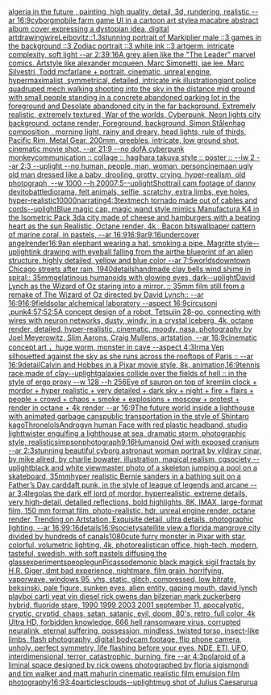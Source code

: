 [algeria in the future , painting, high quality, detail, 3d, rundering, realistic -- ar 16:9](https://www.ebank.nz/aiartgenerator?category=algeria%20in%20the%20future%20%2C%20painting%2C%20high%20quality%2C%20detail%2C%203d%2C%20rundering%2C%20realistic%20--%20ar%2016%3A9)[cyborg](https://www.ebank.nz/aiartgenerator?category=cyborg)[mobile farm game UI in a cartoon art style](https://www.ebank.nz/aiartgenerator?category=mobile%20farm%20game%20UI%20in%20a%20cartoon%20art%20style)[a macabre abstract album cover expressing a dystopian idea, digital art](https://www.ebank.nz/aiartgenerator?category=a%20macabre%20abstract%20album%20cover%20expressing%20a%20dystopian%20idea%2C%20digital%20art)[drawing](https://www.ebank.nz/aiartgenerator?category=drawing)[wire](https://www.ebank.nz/aiartgenerator?category=wire)[Leibovitz::1.3](https://www.ebank.nz/aiartgenerator?category=Leibovitz%3A%3A1.3)[stunning portrait of Markiplier male ::3 games in the background ::3 Zodiac portrait ::3 white ink ::3 artgerm, intricate complexity, soft light --ar 2:3](https://www.ebank.nz/aiartgenerator?category=stunning%20portrait%20of%20Markiplier%20male%20%3A%3A3%20games%20in%20the%20background%20%3A%3A3%20Zodiac%20portrait%20%3A%3A3%20white%20ink%20%3A%3A3%20artgerm%2C%20intricate%20complexity%2C%20soft%20light%20--ar%202%3A3)[9:16](https://www.ebank.nz/aiartgenerator?category=9%3A16)[A grey alien like the "The Leader" marvel comics. Artstyle like alexander mcqueen, Marc Simonetti, jae lee, Marc Silvestri, Todd mcfarlane + portrait, cinematic, unreal engine, hypermaximalist, symmetrical, detailed, intricate ink illustration](https://www.ebank.nz/aiartgenerator?category=A%20grey%20alien%20like%20the%20%22The%20Leader%22%20marvel%20comics.%20Artstyle%20like%20alexander%20mcqueen%2C%20Marc%20Simonetti%2C%20jae%20lee%2C%20Marc%20Silvestri%2C%20Todd%20mcfarlane%20%2B%20portrait%2C%20cinematic%2C%20unreal%20engine%2C%20hypermaximalist%2C%20symmetrical%2C%20detailed%2C%20intricate%20ink%20illustration)[giant police quadruped mech walking shooting into the sky in the distance mid ground with small people standing in a concrete abandoned parking lot in the foreground and Desolate abandoned city in the far background. Extremely realistic, extremely textured, War of the worlds, Cyberpunk, Neon lights city background, octane render, Foreground, background, Simon Stålenhag composition , morning light, rainy and dreary, head lights, rule of thirds, Pacific Rim, Metal Gear, 200mm, greebles, intricate, low ground shot, cinematic movie shot, --ar 21:9 --no dof](https://www.ebank.nz/aiartgenerator?category=giant%20police%20quadruped%20mech%20walking%20shooting%20into%20the%20sky%20in%20the%20distance%20mid%20ground%20with%20small%20people%20standing%20in%20a%20concrete%20abandoned%20parking%20lot%20in%20the%20foreground%20and%20Desolate%20abandoned%20city%20in%20the%20far%20background.%20Extremely%20realistic%2C%20extremely%20textured%2C%20War%20of%20the%20worlds%2C%20Cyberpunk%2C%20Neon%20lights%20city%20background%2C%20octane%20render%2C%20Foreground%2C%20background%2C%20Simon%20St%C3%A5lenhag%20composition%20%2C%20morning%20light%2C%20rainy%20and%20dreary%2C%20head%20lights%2C%20rule%20of%20thirds%2C%20Pacific%20Rim%2C%20Metal%20Gear%2C%20200mm%2C%20greebles%2C%20intricate%2C%20low%20ground%20shot%2C%20cinematic%20movie%20shot%2C%20--ar%2021%3A9%20--no%20dof)[A cyberpunk monkey](https://www.ebank.nz/aiartgenerator?category=A%20cyberpunk%20monkey)[communication :: collage :: hagihara takuya style :: poster :: --iw 2 --ar 2:3 --uplight --no human, people, man, woman, person](https://www.ebank.nz/aiartgenerator?category=communication%20%3A%3A%20collage%20%3A%3A%20hagihara%20takuya%20style%20%3A%3A%20poster%20%3A%3A%20--iw%202%20--ar%202%3A3%20--uplight%20--no%20human%2C%20people%2C%20man%2C%20woman%2C%20person)[cinema](https://www.ebank.nz/aiartgenerator?category=cinema)[an ugly old man dressed like a baby, drooling, grotty, crying, hyper-realism, old photograph, --w 1000 --h 2000](https://www.ebank.nz/aiartgenerator?category=an%20ugly%20old%20man%20dressed%20like%20a%20baby%2C%20drooling%2C%20grotty%2C%20crying%2C%20hyper-realism%2C%20old%20photograph%2C%20--w%201000%20--h%202000)[7:5](https://www.ebank.nz/aiartgenerator?category=7%3A5)[--uplight](https://www.ebank.nz/aiartgenerator?category=--uplight)[Shot](https://www.ebank.nz/aiartgenerator?category=Shot)[trail cam footage of danny devito](https://www.ebank.nz/aiartgenerator?category=trail%20cam%20footage%20of%20danny%20devito)[battle](https://www.ebank.nz/aiartgenerator?category=battle)[diorama, felt animals, selfie, scratchy, extra limbs, eye holes, hyper-realistic](https://www.ebank.nz/aiartgenerator?category=diorama%2C%20felt%20animals%2C%20selfie%2C%20scratchy%2C%20extra%20limbs%2C%20eye%20holes%2C%20hyper-realistic)[10000](https://www.ebank.nz/aiartgenerator?category=10000)[narrating](https://www.ebank.nz/aiartgenerator?category=narrating)[4:3](https://www.ebank.nz/aiartgenerator?category=4%3A3)[text](https://www.ebank.nz/aiartgenerator?category=text)[mech tornado made out of cables and cords](https://www.ebank.nz/aiartgenerator?category=mech%20tornado%20made%20out%20of%20cables%20and%20cords)[--uplight](https://www.ebank.nz/aiartgenerator?category=--uplight)[Blue magic cap, magic wand,style mimics Manufactura K4 in the Isometric Pack 3d](https://www.ebank.nz/aiartgenerator?category=Blue%20magic%20cap%2C%20magic%20wand%2Cstyle%20mimics%20Manufactura%20K4%20in%20the%20Isometric%20Pack%203d)[a city made of cheese and hamburgers with a beating heart as the sun Realistic, Octane render, 4k , Bacon bits](https://www.ebank.nz/aiartgenerator?category=a%20city%20made%20of%20cheese%20and%20hamburgers%20with%20a%20beating%20heart%20as%20the%20sun%20Realistic%2C%20Octane%20render%2C%204k%20%2C%20Bacon%20bits)[wallpaper pattern of marine coral, in pastels, --ar 16:9](https://www.ebank.nz/aiartgenerator?category=wallpaper%20pattern%20of%20marine%20coral%2C%20in%20pastels%2C%20--ar%2016%3A9)[16:9](https://www.ebank.nz/aiartgenerator?category=16%3A9)[ar9:16](https://www.ebank.nz/aiartgenerator?category=ar9%3A16)[undercover angel](https://www.ebank.nz/aiartgenerator?category=undercover%20angel)[render](https://www.ebank.nz/aiartgenerator?category=render)[16:9](https://www.ebank.nz/aiartgenerator?category=16%3A9)[an elephant wearing a hat, smoking a pipe, Magritte style](https://www.ebank.nz/aiartgenerator?category=an%20elephant%20wearing%20a%20hat%2C%20smoking%20a%20pipe%2C%20Magritte%20style)[--uplight](https://www.ebank.nz/aiartgenerator?category=--uplight)[ink drawing with eyeball falling from the air](https://www.ebank.nz/aiartgenerator?category=ink%20drawing%20with%20eyeball%20falling%20from%20the%20air)[the blueprint of an alien structure, highly detailed,  yellow and blue color --ar 7:5](https://www.ebank.nz/aiartgenerator?category=the%20blueprint%20of%20an%20alien%20structure%2C%20highly%20detailed%2C%20%20yellow%20and%20blue%20color%20--ar%207%3A5)[worlds](https://www.ebank.nz/aiartgenerator?category=worlds)[downtown Chicago streets after rain, 1940](https://www.ebank.nz/aiartgenerator?category=downtown%20Chicago%20streets%20after%20rain%2C%201940)[details](https://www.ebank.nz/aiartgenerator?category=details)[handmade clay bells wind shime in spiral:: 35mm](https://www.ebank.nz/aiartgenerator?category=handmade%20clay%20bells%20wind%20shime%20in%20spiral%3A%3A%2035mm)[gelatinous humanoids with glowing eyes, dark](https://www.ebank.nz/aiartgenerator?category=gelatinous%20humanoids%20with%20glowing%20eyes%2C%20dark)[--uplight](https://www.ebank.nz/aiartgenerator?category=--uplight)[David Lynch as the Wizard of Oz staring into a mirror. :: 35mm film still from a remake of The Wizard of Oz directed by David Lynch:: --ar 16:9](https://www.ebank.nz/aiartgenerator?category=David%20Lynch%20as%20the%20Wizard%20of%20Oz%20staring%20into%20a%20mirror.%20%3A%3A%2035mm%20film%20still%20from%20a%20remake%20of%20The%20Wizard%20of%20Oz%20directed%20by%20David%20Lynch%3A%3A%20--ar%2016%3A9)[16:9](https://www.ebank.nz/aiartgenerator?category=16%3A9)[field](https://www.ebank.nz/aiartgenerator?category=field)[solar alchemical laboratory --aspect 16:9](https://www.ebank.nz/aiartgenerator?category=solar%20alchemical%20laboratory%20--aspect%2016%3A9)[circus](https://www.ebank.nz/aiartgenerator?category=circus)[oni ,punk](https://www.ebank.nz/aiartgenerator?category=oni%20%2Cpunk)[4:5](https://www.ebank.nz/aiartgenerator?category=4%3A5)[7:5](https://www.ebank.nz/aiartgenerator?category=7%3A5)[2:5](https://www.ebank.nz/aiartgenerator?category=2%3A5)[A concept design of a robot, Tetsujin 28-go, connecting with wires with neuron networks, dusty, windy, in a crystal iceberg, 4k, octane render, detailed, hyper-realistic, cinematic, moody, nasa, photography by Joel Meyerowitz, Slim Aarons, Craig Mullens, artstation, --ar 16:9](https://www.ebank.nz/aiartgenerator?category=A%20concept%20design%20of%20a%20robot%2C%20Tetsujin%2028-go%2C%20connecting%20with%20wires%20with%20neuron%20networks%2C%20dusty%2C%20windy%2C%20in%20a%20crystal%20iceberg%2C%204k%2C%20octane%20render%2C%20detailed%2C%20hyper-realistic%2C%20cinematic%2C%20moody%2C%20nasa%2C%20photography%20by%20Joel%20Meyerowitz%2C%20Slim%20Aarons%2C%20Craig%20Mullens%2C%20artstation%2C%20--ar%2016%3A9)[cinematic concept art ，huge worm, monster in cave  --aspect 4:3](https://www.ebank.nz/aiartgenerator?category=cinematic%20concept%20art%20%EF%BC%8Chuge%20worm%2C%20monster%20in%20cave%20%20--aspect%204%3A3)[Irma Vep silhouetted against the sky as she runs across the rooftops of Paris :: --ar 16:9](https://www.ebank.nz/aiartgenerator?category=Irma%20Vep%20silhouetted%20against%20the%20sky%20as%20she%20runs%20across%20the%20rooftops%20of%20Paris%20%3A%3A%20--ar%2016%3A9)[detail](https://www.ebank.nz/aiartgenerator?category=detail)[Calvin and Hobbes in a Pixar movie style, 8k, animation,](https://www.ebank.nz/aiartgenerator?category=Calvin%20and%20Hobbes%20in%20a%20Pixar%20movie%20style%2C%208k%2C%20animation%2C)[16:9](https://www.ebank.nz/aiartgenerator?category=16%3A9)[tennis race,made of clay](https://www.ebank.nz/aiartgenerator?category=tennis%20race%2Cmade%20of%20clay)[--uplight](https://www.ebank.nz/aiartgenerator?category=--uplight)[galaxies collide over the fields of hell :: in the style of ergo proxy --w 128 --h 256](https://www.ebank.nz/aiartgenerator?category=galaxies%20collide%20over%20the%20fields%20of%20hell%20%3A%3A%20in%20the%20style%20of%20ergo%20proxy%20--w%20128%20--h%20256)[Eye of sauron on top of kremlin clock + mordor + hyper realistic + very detailed + dark sky + night + fire + flairs + people + crowd + chaos + smoke + explosions + moscow + protest + render in octane + 4k render --ar 16:9](https://www.ebank.nz/aiartgenerator?category=Eye%20of%20sauron%20on%20top%20of%20kremlin%20clock%20%2B%20mordor%20%2B%20hyper%20realistic%20%2B%20very%20detailed%20%2B%20dark%20sky%20%2B%20night%20%2B%20fire%20%2B%20flairs%20%2B%20people%20%2B%20crowd%20%2B%20chaos%20%2B%20smoke%20%2B%20explosions%20%2B%20moscow%20%2B%20protest%20%2B%20render%20in%20octane%20%2B%204k%20render%20--ar%2016%3A9)[The future world inside a lighthouse with animated garbage cans](https://www.ebank.nz/aiartgenerator?category=The%20future%20world%20inside%20a%20lighthouse%20with%20animated%20garbage%20cans)[public transportation in the style of Shintaro kago](https://www.ebank.nz/aiartgenerator?category=public%20transportation%20in%20the%20style%20of%20Shintaro%20kago)[Throne](https://www.ebank.nz/aiartgenerator?category=Throne)[lols](https://www.ebank.nz/aiartgenerator?category=lols)[Androgyn human Face with red plastic headband, studio light](https://www.ebank.nz/aiartgenerator?category=Androgyn%20human%20Face%20with%20red%20plastic%20headband%2C%20studio%20light)[twister engulfing a lighthouse at sea, dramatic storm, photographic style, realistic](https://www.ebank.nz/aiartgenerator?category=twister%20engulfing%20a%20lighthouse%20at%20sea%2C%20dramatic%20storm%2C%20photographic%20style%2C%20realistic)[simpson](https://www.ebank.nz/aiartgenerator?category=simpson)[photograph](https://www.ebank.nz/aiartgenerator?category=photograph)[9:16](https://www.ebank.nz/aiartgenerator?category=9%3A16)[Humanoid Owl with exposed cranium --ar 2:3](https://www.ebank.nz/aiartgenerator?category=Humanoid%20Owl%20with%20exposed%20cranium%20--ar%202%3A3)[stunning beautiful cyborg astronaut woman portrait by yildiray cinar, by mike allred, by charlie bowater, illustration, magical realism, cgsociety --uplight](https://www.ebank.nz/aiartgenerator?category=stunning%20beautiful%20cyborg%20astronaut%20woman%20portrait%20by%20yildiray%20cinar%2C%20by%20mike%20allred%2C%20by%20charlie%20bowater%2C%20illustration%2C%20magical%20realism%2C%20cgsociety%20--uplight)[black and white viewmaster photo of a skeleton jumping a pool on a skateboard, 35mm](https://www.ebank.nz/aiartgenerator?category=black%20and%20white%20viewmaster%20photo%20of%20a%20skeleton%20jumping%20a%20pool%20on%20a%20skateboard%2C%2035mm)[hyper realistic Bernie sanders in a bathing suit on a Father’s Day card](https://www.ebank.nz/aiartgenerator?category=hyper%20realistic%20Bernie%20sanders%20in%20a%20bathing%20suit%20on%20a%20Father%E2%80%99s%20Day%20card)[daft punk, in the style of league of legends and arcane --ar 3:4](https://www.ebank.nz/aiartgenerator?category=daft%20punk%2C%20in%20the%20style%20of%20league%20of%20legends%20and%20arcane%20--ar%203%3A4)[legolas the dark elf lord of mordor, hyperrealistic, extreme details, very high-detail, detailed reflections, bold highlights, 8K, IMAX, large-format film, 150 mm format film, photo-realistic, hdr, unreal engine render, octane render, Trending on Artstation, Exquisite detail, ultra details, photographic lighting, --ar 16:9](https://www.ebank.nz/aiartgenerator?category=legolas%20the%20dark%20elf%20lord%20of%20mordor%2C%20hyperrealistic%2C%20extreme%20details%2C%20very%20high-detail%2C%20detailed%20reflections%2C%20bold%20highlights%2C%208K%2C%20IMAX%2C%20large-format%20film%2C%20150%20mm%20format%20film%2C%20photo-realistic%2C%20hdr%2C%20unreal%20engine%20render%2C%20octane%20render%2C%20Trending%20on%20Artstation%2C%20Exquisite%20detail%2C%20ultra%20details%2C%20photographic%20lighting%2C%20--ar%2016%3A9)[9:16](https://www.ebank.nz/aiartgenerator?category=9%3A16)[details](https://www.ebank.nz/aiartgenerator?category=details)[16:9](https://www.ebank.nz/aiartgenerator?category=16%3A9)[society](https://www.ebank.nz/aiartgenerator?category=society)[satellite view a florida mangrove city divided by hundreds of canals](https://www.ebank.nz/aiartgenerator?category=satellite%20view%20a%20florida%20mangrove%20city%20divided%20by%20hundreds%20of%20canals)[1080](https://www.ebank.nz/aiartgenerator?category=1080)[cute furry monster in Pixar with star, colorful, volumetric lighting, 4k, photorealistic](https://www.ebank.nz/aiartgenerator?category=cute%20furry%20monster%20in%20Pixar%20with%20star%2C%20colorful%2C%20volumetric%20lighting%2C%204k%2C%20photorealistic)[an office, high-tech, modern, tasteful, swedish, with soft pastels diffusing the glass](https://www.ebank.nz/aiartgenerator?category=an%20office%2C%20high-tech%2C%20modern%2C%20tasteful%2C%20swedish%2C%20with%20soft%20pastels%20diffusing%20the%20glass)[experiments](https://www.ebank.nz/aiartgenerator?category=experiments)[people](https://www.ebank.nz/aiartgenerator?category=people)[gun](https://www.ebank.nz/aiartgenerator?category=gun)[Picasso](https://www.ebank.nz/aiartgenerator?category=Picasso)[demonic black magick sigil fractals by H.R. Giger, dmt bad experience, nightmare, film grain, horrifying, vaporwave, windows 95, vhs, static, glitch, compressed, low bitrate, beksinski, pale figure, sunken eyes, alien entity, gaping mouth, david lynch playboi carti yeat vin diesel rick owens dan bilzerian mark zuckerberg hybrid, fluoride stare, 1990 1999 2003 2001 september 11, apocalyptic, cryptic, cryptid, chaos, satan, satanic, evil, doom, 80's, retro, full color, 4k Ultra HD, forbidden knowledge, 666 hell ransomware virus, corrupted neuralink, eternal suffering, possession, mindless, twisted torso, insect-like limbs, flash photography, digital bodycam footage, flip phone camera, unholy, perfect symmetry, life flashing before your eyes, NDE, ETI, UFO, interdimensional, terror, catastrophic, burning, fire --ar 4:3](https://www.ebank.nz/aiartgenerator?category=demonic%20black%20magick%20sigil%20fractals%20by%20H.R.%20Giger%2C%20dmt%20bad%20experience%2C%20nightmare%2C%20film%20grain%2C%20horrifying%2C%20vaporwave%2C%20windows%2095%2C%20vhs%2C%20static%2C%20glitch%2C%20compressed%2C%20low%20bitrate%2C%20beksinski%2C%20pale%20figure%2C%20sunken%20eyes%2C%20alien%20entity%2C%20gaping%20mouth%2C%20david%20lynch%20playboi%20carti%20yeat%20vin%20diesel%20rick%20owens%20dan%20bilzerian%20mark%20zuckerberg%20hybrid%2C%20fluoride%20stare%2C%201990%201999%202003%202001%20september%2011%2C%20apocalyptic%2C%20cryptic%2C%20cryptid%2C%20chaos%2C%20satan%2C%20satanic%2C%20evil%2C%20doom%2C%2080%27s%2C%20retro%2C%20full%20color%2C%204k%20Ultra%20HD%2C%20forbidden%20knowledge%2C%20666%20hell%20ransomware%20virus%2C%20corrupted%20neuralink%2C%20eternal%20suffering%2C%20possession%2C%20mindless%2C%20twisted%20torso%2C%20insect-like%20limbs%2C%20flash%20photography%2C%20digital%20bodycam%20footage%2C%20flip%20phone%20camera%2C%20unholy%2C%20perfect%20symmetry%2C%20life%20flashing%20before%20your%20eyes%2C%20NDE%2C%20ETI%2C%20UFO%2C%20interdimensional%2C%20terror%2C%20catastrophic%2C%20burning%2C%20fire%20--ar%204%3A3)[polaroid of a liminal space designed by rick owens photographed by floria sigismondi and tim walker  and matt mahurin cinematic realistic film emulsion film photography](https://www.ebank.nz/aiartgenerator?category=polaroid%20of%20a%20liminal%20space%20designed%20by%20rick%20owens%20photographed%20by%20floria%20sigismondi%20and%20tim%20walker%20%20and%20matt%20mahurin%20cinematic%20realistic%20film%20emulsion%20film%20photography)[16:9](https://www.ebank.nz/aiartgenerator?category=16%3A9)[3:4](https://www.ebank.nz/aiartgenerator?category=3%3A4)[particles](https://www.ebank.nz/aiartgenerator?category=particles)[clouds](https://www.ebank.nz/aiartgenerator?category=clouds)[--uplight](https://www.ebank.nz/aiartgenerator?category=--uplight)[mug shot of Julius Caesar](https://www.ebank.nz/aiartgenerator?category=mug%20shot%20of%20Julius%20Caesar)[urua](https://www.ebank.nz/aiartgenerator?category=urua)